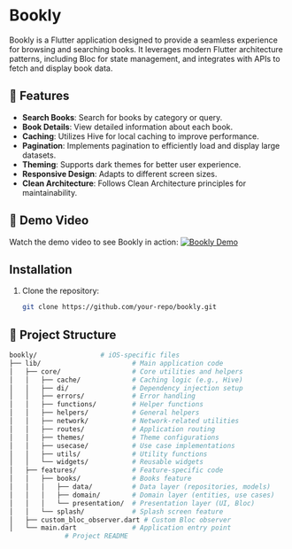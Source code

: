 # Bookly

Bookly is a Flutter application designed to provide a seamless experience for browsing and searching books. It leverages modern Flutter architecture patterns, including Bloc for state management, and integrates with APIs to fetch and display book data.

## 🚀 Features
- **Search Books**: Search for books by category or query.
- **Book Details**: View detailed information about each book.
- **Caching**: Utilizes Hive for local caching to improve performance.
- **Pagination**: Implements pagination to efficiently load and display large datasets.
- **Theming**: Supports  dark themes for better user experience.
- **Responsive Design**: Adapts to different screen sizes.
- **Clean Architecture**: Follows Clean Architecture principles for maintainability. 
## 📱 Demo Video
Watch the demo video to see Bookly in action:
[![Bookly Demo](https://img.youtube.com/vi/167-tRWx7tUifLYhauVRQioz54UE239lM/0.jpg)](https://drive.google.com/file/d/167-tRWx7tUifLYhauVRQioz54UE239lM/view?usp=drive_link)

## Installation
1. Clone the repository:
   ```bash
   git clone https://github.com/your-repo/bookly.git
   ```
 ## 📂 Project Structure

```bash
bookly/                # iOS-specific files
├── lib/                       # Main application code
│   ├── core/                  # Core utilities and helpers
│   │   ├── cache/             # Caching logic (e.g., Hive)
│   │   ├── di/                # Dependency injection setup
│   │   ├── errors/            # Error handling
│   │   ├── functions/         # Helper functions
│   │   ├── helpers/           # General helpers
│   │   ├── network/           # Network-related utilities
│   │   ├── routes/            # Application routing
│   │   ├── themes/            # Theme configurations
│   │   ├── usecase/           # Use case implementations
│   │   ├── utils/             # Utility functions
│   │   └── widgets/           # Reusable widgets
│   ├── features/              # Feature-specific code
│   │   ├── books/             # Books feature
│   │   │   ├── data/          # Data layer (repositories, models)
│   │   │   ├── domain/        # Domain layer (entities, use cases)
│   │   │   └── presentation/  # Presentation layer (UI, Bloc)
│   │   └── splash/            # Splash screen feature
│   ├── custom_bloc_observer.dart # Custom Bloc observer
│   └── main.dart              # Application entry point
              # Project README
